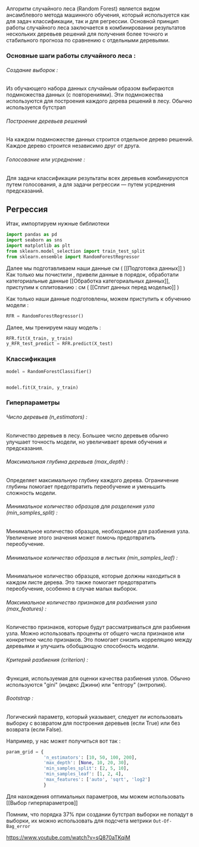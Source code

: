Алгоритм случайного леса (Random Forest) является видом ансамблевого метода машинного обучения, который используется как для задач классификации, так и для регрессии. Основной принцип работы случайного леса заключается в комбинировании результатов нескольких деревьев решений для получения более точного и стабильного прогноза по сравнению с отдельными деревьями.

<h3>Основные шаги работы случайного леса :</h3>
<h6>Создание выборок :</h6>
Из обучающего набора данных случайным образом выбираются подмножества данных (с повторениями). Эти подмножества используются для построения каждого дерева решений в лесу. Обычно используется бутстрап 
<h6>Построение деревьев решений</h6>
На каждом подмножестве данных строится отдельное дерево решений. Каждое дерево строится независимо друг от друга.
<h6>Голосование или усреднение : </h6>Для задачи классификации результаты всех деревьев комбинируются путем голосования, а для задачи регрессии — путем усреднения предсказаний.

<h2>Регрессия</h2>
Итак, импортируем нужные библиотеки 

```python 
import pandas as pd
import seaborn as sns
import matplotlib as plt
from sklearn.model_selection import train_test_split
from sklearn.ensemble import RandomForestRegressor
```

Далее мы подготавливаем наши данные см ( [[Подготовка данных]] )
Как только мы почистили , привели данные в порядок, обработали категориальные данные [[Обработка категориальных данных]],  приступим к сплитованию :
см ( [[Сплит данных перед моделью]] )

Как только наши данные подготовлены, можем приступить к обучению модели : 

```python 
RFR = RandomForestRegressor()
```

Далее, мы тренируем нашу модель : 

```python 
RFR.fit(X_train, y_train)
y_RFR_test_predict = RFR.predict(X_test)
```

<h3>Классификация</h6>

```python 
model = RandomForestClassifier()


model.fit(X_train, y_train) 
```

<h3>Гиперпараметры</h6>
<h6>Число деревьев (n_estimators) :</h6>
Количество деревьев в лесу. Большее число деревьев обычно улучшает точность модели, но увеличивает время обучения и предсказания.

<h6>Максимальная глубина деревьев (max_depth) : </h6>
Определяет максимальную глубину каждого дерева. Ограничение глубины помогает предотвратить переобучение и уменьшить сложность модели.

<h6>Минимальное количество образцов для разделения узла (min_samples_split) :</h6>
Минимальное количество образцов, необходимое для разбиения узла. Увеличение этого значения может помочь предотвратить переобучение.

<h6>Минимальное количество образцов в листьях (min_samples_leaf) : </h6> Минимальное количество образцов, которые должны находиться в каждом листе дерева. Это также помогает предотвратить переобучение, особенно в случае малых выборок.

<h6>Максимальное количество признаков для разбиения узла (max_features) :</h6>
Количество признаков, которые будут рассматриваться для разбиения узла. Можно использовать проценты от общего числа признаков или конкретное число признаков. Это помогает снизить корреляцию между деревьями и улучшить обобщающую способность модели.

<h6>Критерий разбиения (criterion) :</h6>
Функция, используемая для оценки качества разбиения узлов. Обычно используются "gini" (индекс Джини) или "entropy" (энтропия).

<h6>Bootstrap : </h6>
Логический параметр, который указывает, следует ли использовать выборку с возвратом для построения деревьев (если True) или без возврата (если False).

Например, у нас может получиться вот так : 

```python
param_grid = { 
			  'n_estimators': [10, 50, 100, 200], 
			  'max_depth': [None, 10, 20, 30], 
			  'min_samples_split': [2, 5, 10], 
			  'min_samples_leaf': [1, 2, 4], 
			  'max_features': ['auto', 'sqrt', 'log2'] 
			  }
```

Для нахождения оптимальных параметров, мы можем использовать [[Выбор гиперпараметров]]


Помним, что порядка 37% при создании бутстрап выборки не попадут в выборки, их можно использовать для подсчета метрики `Out-Of-Bag_error`


https://www.youtube.com/watch?v=sQ870aTKqiM